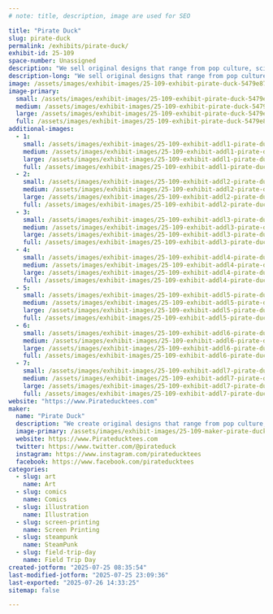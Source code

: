```yaml
---
# note: title, description, image are used for SEO

title: "Pirate Duck"
slug: pirate-duck
permalink: /exhibits/pirate-duck/
exhibit-id: 25-109
space-number: Unassigned
description: "We sell original designs that range from pop culture, sci-fi, and theme attractions."
description-long: "We sell original designs that range from pop culture, sci-fi, and theme attractions. You can create your very own custom garment from a range of designs and garments available."
image: /assets/images/exhibit-images/25-109-exhibit-pirate-duck-5479e871-ef73-4e1a-8180-03690dd72859-large.jpeg
image-primary: 
  small: /assets/images/exhibit-images/25-109-exhibit-pirate-duck-5479e871-ef73-4e1a-8180-03690dd72859-small.jpeg
  medium: /assets/images/exhibit-images/25-109-exhibit-pirate-duck-5479e871-ef73-4e1a-8180-03690dd72859-medium.jpeg
  large: /assets/images/exhibit-images/25-109-exhibit-pirate-duck-5479e871-ef73-4e1a-8180-03690dd72859-large.jpeg
  full: /assets/images/exhibit-images/25-109-exhibit-pirate-duck-5479e871-ef73-4e1a-8180-03690dd72859-full.jpeg
additional-images: 
  - 1:
    small: /assets/images/exhibit-images/25-109-exhibit-addl1-pirate-duck-img-0017-small.jpeg
    medium: /assets/images/exhibit-images/25-109-exhibit-addl1-pirate-duck-img-0017-medium.jpeg
    large: /assets/images/exhibit-images/25-109-exhibit-addl1-pirate-duck-img-0017-large.jpeg
    full: /assets/images/exhibit-images/25-109-exhibit-addl1-pirate-duck-img-0017-full.jpeg
  - 2:
    small: /assets/images/exhibit-images/25-109-exhibit-addl2-pirate-duck-img-0019-small.jpeg
    medium: /assets/images/exhibit-images/25-109-exhibit-addl2-pirate-duck-img-0019-medium.jpeg
    large: /assets/images/exhibit-images/25-109-exhibit-addl2-pirate-duck-img-0019-large.jpeg
    full: /assets/images/exhibit-images/25-109-exhibit-addl2-pirate-duck-img-0019-full.jpeg
  - 3:
    small: /assets/images/exhibit-images/25-109-exhibit-addl3-pirate-duck-img-0018-small.jpeg
    medium: /assets/images/exhibit-images/25-109-exhibit-addl3-pirate-duck-img-0018-medium.jpeg
    large: /assets/images/exhibit-images/25-109-exhibit-addl3-pirate-duck-img-0018-large.jpeg
    full: /assets/images/exhibit-images/25-109-exhibit-addl3-pirate-duck-img-0018-full.jpeg
  - 4:
    small: /assets/images/exhibit-images/25-109-exhibit-addl4-pirate-duck-img-0016-small.jpeg
    medium: /assets/images/exhibit-images/25-109-exhibit-addl4-pirate-duck-img-0016-medium.jpeg
    large: /assets/images/exhibit-images/25-109-exhibit-addl4-pirate-duck-img-0016-large.jpeg
    full: /assets/images/exhibit-images/25-109-exhibit-addl4-pirate-duck-img-0016-full.jpeg
  - 5:
    small: /assets/images/exhibit-images/25-109-exhibit-addl5-pirate-duck-img-0014-small.jpeg
    medium: /assets/images/exhibit-images/25-109-exhibit-addl5-pirate-duck-img-0014-medium.jpeg
    large: /assets/images/exhibit-images/25-109-exhibit-addl5-pirate-duck-img-0014-large.jpeg
    full: /assets/images/exhibit-images/25-109-exhibit-addl5-pirate-duck-img-0014-full.jpeg
  - 6:
    small: /assets/images/exhibit-images/25-109-exhibit-addl6-pirate-duck-img-0013-small.jpeg
    medium: /assets/images/exhibit-images/25-109-exhibit-addl6-pirate-duck-img-0013-medium.jpeg
    large: /assets/images/exhibit-images/25-109-exhibit-addl6-pirate-duck-img-0013-large.jpeg
    full: /assets/images/exhibit-images/25-109-exhibit-addl6-pirate-duck-img-0013-full.jpeg
  - 7:
    small: /assets/images/exhibit-images/25-109-exhibit-addl7-pirate-duck-img-0010-small.jpeg
    medium: /assets/images/exhibit-images/25-109-exhibit-addl7-pirate-duck-img-0010-medium.jpeg
    large: /assets/images/exhibit-images/25-109-exhibit-addl7-pirate-duck-img-0010-large.jpeg
    full: /assets/images/exhibit-images/25-109-exhibit-addl7-pirate-duck-img-0010-full.jpeg
website: "https://www.Pirateducktees.com"
maker: 
  name: "Pirate Duck"
  description: "We create original designs that range from pop culture, sci-fi, and theme attractions."
  image-primary: /assets/images/exhibit-images/25-109-maker-pirate-duck-b9c48436-fb94-48b5-94ee-6fb0cbaf0d97-medium.jpeg
  website: https://www.Pirateducktees.com
  twitter: https://www.twitter.com/@pirateduck
  instagram: https://www.instagram.com/pirateducktees
  facebook: https://www.facebook.com/pirateducktees
categories: 
  - slug: art
    name: Art
  - slug: comics
    name: Comics
  - slug: illustration
    name: Illustration
  - slug: screen-printing
    name: Screen Printing
  - slug: steampunk
    name: SteamPunk
  - slug: field-trip-day
    name: Field Trip Day
created-jotform: "2025-07-25 08:35:54"
last-modified-jotform: "2025-07-25 23:09:36"
last-exported: "2025-07-26 14:33:25"
sitemap: false

---
```

